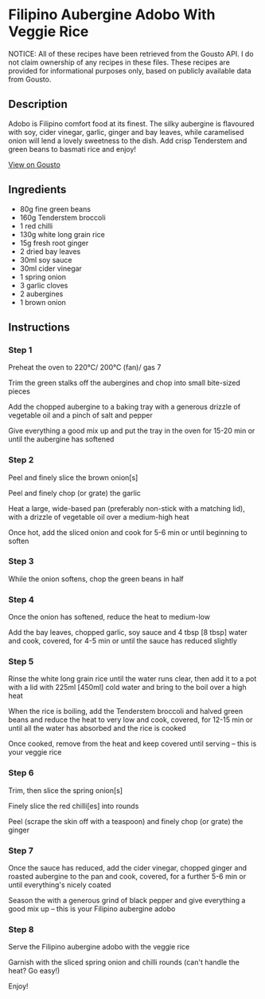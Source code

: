# Filipino Aubergine Adobo With Veggie Rice

NOTICE: All of these recipes have been retrieved from the Gousto API. I do not claim ownership of any recipes in these files. These recipes are provided for informational purposes only, based on publicly available data from Gousto.

## Description

Adobo is Filipino comfort food at its finest. The silky aubergine is flavoured with soy, cider vinegar, garlic, ginger and bay leaves, while caramelised onion will lend a lovely sweetness to the dish. Add crisp Tenderstem and green beans to basmati rice and enjoy!

[View on Gousto](https://www.gousto.co.uk/recipes/cookbook/filipino-aubergine-adobo-with-veggie-rice)

## Ingredients

- 80g fine green beans
- 160g Tenderstem broccoli
- 1 red chilli
- 130g white long grain rice
- 15g fresh root ginger
- 2 dried bay leaves
- 30ml soy sauce
- 30ml cider vinegar
- 1 spring onion
- 3 garlic cloves
- 2 aubergines
- 1 brown onion

## Instructions


### Step 1

Preheat the oven to 220°C/ 200°C (fan)/ gas 7

Trim the green stalks off the aubergines and chop into small bite-sized pieces

Add the chopped aubergine to a baking tray with a generous drizzle of vegetable oil and a pinch of salt and pepper

Give everything a good mix up and put the tray in the oven for 15-20 min or until the aubergine has softened


### Step 2

Peel and finely slice the brown onion<span class="text-danger">[s]</span>

Peel and finely chop (or grate) the garlic

Heat a large, wide-based pan (preferably non-stick with a matching lid), with a drizzle of vegetable oil over a medium-high heat

Once hot, add the sliced onion and cook for 5-6 min or until beginning to soften


### Step 3

While the onion softens, chop the green beans in half


### Step 4

Once the onion has softened, reduce the heat to medium-low

Add the bay leaves, chopped garlic, soy sauce and 4 tbsp <span class="text-danger">[8 tbsp] </span>water and cook, covered, for 4-5 min or until the sauce has reduced slightly


### Step 5

Rinse the white long grain rice until the water runs clear, then add it to a pot with a lid with 225ml <span class="text-danger">[450ml] </span>cold water and bring to the boil over a high heat

When the rice is boiling, add the Tenderstem broccoli and halved green beans and reduce the heat to very low and cook, covered, for 12-15 min or until all the water has absorbed and the rice is cooked

Once cooked, remove from the heat and keep covered until serving – this is your veggie rice


### Step 6

Trim, then slice the spring onion<span class="text-danger">[s]</span>

Finely slice the red chilli<span class="text-danger">[es]</span> into rounds

Peel (scrape the skin off with a teaspoon) and finely chop (or grate) the ginger


### Step 7

Once the sauce has reduced, add the cider vinegar, chopped ginger and roasted aubergine to the pan and cook, covered, for a further 5-6 min or until everything's nicely coated

Season the with a generous grind of black pepper and give everything a good mix up – this is your Filipino aubergine adobo

### Step 8

Serve the Filipino aubergine adobo with the veggie rice

Garnish with the sliced spring onion and chilli rounds (can't handle the heat? Go easy!)

Enjoy!

